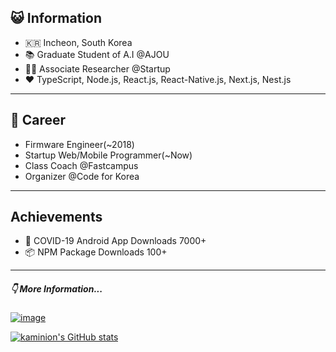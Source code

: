 ## 😺 Information
- 🇰🇷 Incheon, South Korea 
- 📚 Graduate Student of A.I @AJOU
- 👨‍💻 Associate Researcher @Startup
- ❤️ TypeScript, Node.js, React.js, React-Native.js, Next.js, Nest.js

---

## 📑 Career
- Firmware Engineer(~2018)
- Startup Web/Mobile Programmer(~Now)
- Class Coach @Fastcampus
- Organizer @Code for Korea 

---

## Achievements
- 📱 COVID-19 Android App Downloads 7000+
- 📦 NPM Package Downloads 100+
 
---

##### 👇 More Information...
[![image](https://img.shields.io/badge/rocketpunch-%EC%95%88%EC%A4%91%EC%9B%90-6F8DFF?style=flat&logo=apache%20rocketmq&labelColor=4E61FF&logoColor=ffffff)](https://www.rocketpunch.com/@0ba6267fe8ff422b)


[![kaminion's GitHub stats](https://github-readme-stats.vercel.app/api?username=kaminion&hide_title=true)](https://github.com/kaminion)

